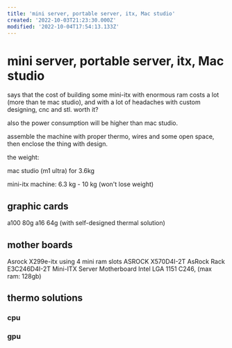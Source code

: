 ```yaml
---
title: 'mini server, portable server, itx, Mac studio'
created: '2022-10-03T21:23:30.000Z'
modified: '2022-10-04T17:54:13.133Z'
---
```


# mini server, portable server, itx, Mac studio

says that the cost of building some mini-itx with enormous ram costs a lot (more than te mac studio), and with a lot of headaches with custom designing, cnc and stl. worth it?

also the power consumption will be higher than mac studio.

assemble the machine with proper thermo, wires and some open space, then enclose the thing with design.


the weight:

mac studio (m1 ultra) for 3.6kg 

mini-itx machine: 6.3 kg - 10 kg (won't lose weight)

## graphic cards

a100 80g
a16 64g (with self-designed thermal solution)

## mother boards

Asrock X299e-itx using 4 mini ram slots
ASROCK X570D4I-2T
AsRock Rack E3C246D4I-2T Mini-ITX Server Motherboard Intel LGA 1151 C246, (max ram: 128gb)

## thermo solutions
### cpu
### gpu
